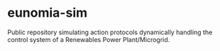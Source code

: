 # eunomia-sim
Public repository simulating action protocols dynamically handling the control system of a Renewables Power Plant/Microgrid.
